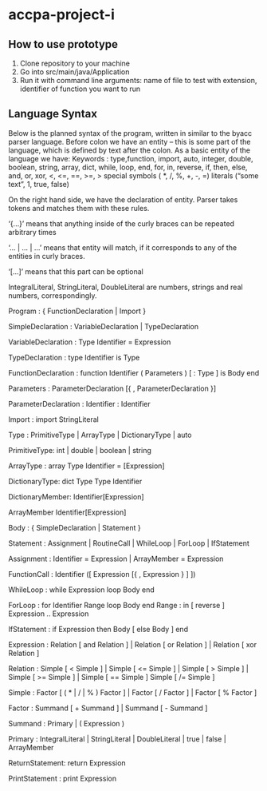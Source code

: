 # accpa-project-i

## How to use prototype
1. Clone repository to your machine
2. Go into src/main/java/Application
3. Run it with command line arguments: name of file to test with extension, identifier of function you want to run

## Language Syntax
Below is the planned syntax of the program, written in similar to the byacc parser language.
Before colon we have an entity – this is some part of the language, which is defined by text after the colon. As a basic entity of the language we have:
Keywords : type,function, import, auto, integer, double, boolean, string, array, dict, while, loop, end, for, in, reverse, if, then, else, and, or, xor, <, <=, ==, >=, >
special symbols ( *, /,  %, +, -, =)
literals (“some text”, 1, true, false)

On the right hand side, we have the declaration of entity. Parser takes tokens and matches them with these rules.

‘{...}’ means that anything inside of the curly braces can be repeated arbitrary times

‘... | … | …’ means that entity will match, if it corresponds to any of the entities in curly braces.

‘[...]’ means that this part can be optional

IntegralLiteral, StringLiteral, DoubleLiteral are numbers, strings and real numbers, correspondingly.



Program : { FunctionDeclaration | Import }

SimpleDeclaration : VariableDeclaration | TypeDeclaration

VariableDeclaration : Type Identifier = Expression

TypeDeclaration : type Identifier is Type

FunctionDeclaration : function Identifier ( Parameters ) [ : Type ] is Body end

Parameters : ParameterDeclaration [{  , ParameterDeclaration }]

ParameterDeclaration : Identifier : Identifier

Import : import StringLiteral

Type : PrimitiveType | ArrayType | DictionaryType | auto

PrimitiveType: int | double | boolean | string

ArrayType : array Type Identifier = [Expression]

DictionaryType: dict Type Type Identifier

DictionaryMember: Identifier[Expression]

ArrayMember  Identifier[Expression]

Body : { SimpleDeclaration | Statement }

Statement : Assignment | RoutineCall | WhileLoop | ForLoop | IfStatement

Assignment : Identifier = Expression | ArrayMember = Expression

FunctionCall : Identifier ([ Expression [{ , Expression } ] ])

WhileLoop : while Expression loop Body end

ForLoop : for Identifier Range loop Body end Range : in [ reverse ] Expression .. Expression

IfStatement : if Expression then Body [ else Body ] end

Expression : Relation [ and Relation ] | Relation [ or Relation ]  | Relation [ xor Relation ]

Relation : Simple [ < Simple ] | Simple [ <= Simple ] | Simple [ > Simple ] | Simple [ >= Simple ] |
Simple [ == Simple ] Simple [ /= Simple ]

Simple : Factor [ ( * | / | % ) Factor ] | Factor [ / Factor ] | Factor [ % Factor ]

Factor : Summand [ + Summand ] | Summand [ - Summand ]

Summand : Primary | ( Expression )

Primary : IntegralLiteral | StringLiteral | DoubleLiteral | true | false | ArrayMember

ReturnStatement: return Expression

PrintStatement : print Expression

